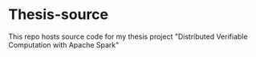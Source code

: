# Thesis-source

This repo hosts source code for my thesis project "Distributed Verifiable Computation with Apache Spark"
